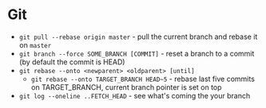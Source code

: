 # Git

- `git pull --rebase origin master` - pull the current branch and rebase it on `master`
- `git branch --force SOME_BRANCH [COMMIT]` - reset a branch to a commit (by default the commit is HEAD)
- `git rebase --onto <newparent> <oldparent> [until]`
  - `git rebase --onto TARGET_BRANCH HEAD~5` - rebase last five commits on TARGET_BRANCH, current branch pointer is set on top
- `git log --oneline ..FETCH_HEAD` - see what's coming the your branch 